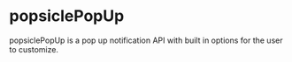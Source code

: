 # popsiclePopUp
popsiclePopUp is a pop up notification API with built in options for the user to customize. 
